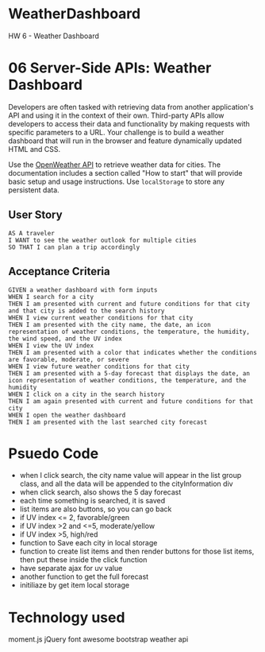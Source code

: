# WeatherDashboard
HW 6 - Weather Dashboard

# 06 Server-Side APIs: Weather Dashboard

Developers are often tasked with retrieving data from another application's API and using it in the context of their own. Third-party APIs allow developers to access their data and functionality by making requests with specific parameters to a URL. Your challenge is to build a weather dashboard that will run in the browser and feature dynamically updated HTML and CSS.

Use the [OpenWeather API](https://openweathermap.org/api) to retrieve weather data for cities. The documentation includes a section called "How to start" that will provide basic setup and usage instructions. Use `localStorage` to store any persistent data.

## User Story

```
AS A traveler
I WANT to see the weather outlook for multiple cities
SO THAT I can plan a trip accordingly
```

## Acceptance Criteria

```
GIVEN a weather dashboard with form inputs
WHEN I search for a city
THEN I am presented with current and future conditions for that city and that city is added to the search history
WHEN I view current weather conditions for that city
THEN I am presented with the city name, the date, an icon representation of weather conditions, the temperature, the humidity, the wind speed, and the UV index
WHEN I view the UV index
THEN I am presented with a color that indicates whether the conditions are favorable, moderate, or severe
WHEN I view future weather conditions for that city
THEN I am presented with a 5-day forecast that displays the date, an icon representation of weather conditions, the temperature, and the humidity
WHEN I click on a city in the search history
THEN I am again presented with current and future conditions for that city
WHEN I open the weather dashboard
THEN I am presented with the last searched city forecast
```


# Psuedo Code
- when I click search, the city name value will appear in the list group class, and all the data will be appended to the cityInformation div
- when click search, also shows the 5 day forecast
- each time something is searched, it is saved
- list items are also buttons, so you can go back
- if UV index <= 2, favorable/green
- if UV index >2 and <=5, moderate/yellow
- if UV index >5, high/red
- function to Save each city in local storage
- function to create list items and then render buttons for those list items, then put these inside the click function
- have separate ajax for uv value
- another function to get the full forecast
- initiliaze by get item local storage


# Technology used
moment.js
jQuery
font awesome
bootstrap
weather api
